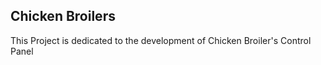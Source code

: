 ## Chicken Broilers
This Project is dedicated to the development of Chicken Broiler's Control Panel
